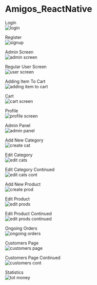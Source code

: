 # Amigos_ReactNative

Login <br/>
![login](https://user-images.githubusercontent.com/68635396/202833117-d833c751-47ad-4271-971b-dd3cfc3ceb4c.JPG)

Register <br/>
![signup](https://user-images.githubusercontent.com/68635396/202833130-ec858ab8-c0bd-4ab9-b0b9-992d1c544f44.JPG)

Admin Screen<br/>
![admin screen](https://user-images.githubusercontent.com/68635396/202833135-f9c39682-99eb-4234-9c4c-97ab7dee18a0.JPG)

Regular User Screen<br/>
![user screen](https://user-images.githubusercontent.com/68635396/202833140-1ce1a49f-8f4d-4ea6-b476-2302a9369d6a.JPG)

Adding Item To Cart<br/>
![adding item to cart](https://user-images.githubusercontent.com/68635396/202833143-766539df-276c-4da3-aa2a-aab7c78a75a4.JPG)

Cart<br/>
![cart screen](https://user-images.githubusercontent.com/68635396/202833146-f200305f-b6d7-4634-91bb-875f91b3b7c8.JPG)

Profile<br/>
![profile screen](https://user-images.githubusercontent.com/68635396/202833153-4368b864-032c-4495-b9a5-dae27a94dc34.JPG)

Admin Panel<br/>
![admin panel](https://user-images.githubusercontent.com/68635396/202833158-e5e91f05-d480-4861-997b-f7fb39f9f7a7.JPG)

Add New Category<br/>
![create cat](https://user-images.githubusercontent.com/68635396/202833165-4abd1d5d-de24-4bd1-beb1-63b51f97adfa.JPG)

Edit Category<br/>
![edit cats](https://user-images.githubusercontent.com/68635396/202833169-9cd51268-53a6-4fe2-9fbf-077edb91db1a.JPG)

Edit Category Continued<br/>
![edit cats cont](https://user-images.githubusercontent.com/68635396/202833174-148a463a-1d4e-4a94-bbbf-517527bc5993.JPG)

Add New Product<br/>
![create prod](https://user-images.githubusercontent.com/68635396/202833182-23b501db-52ba-4508-a17a-772e8039d2d2.JPG)

Edit Product<br/>
![edit prods](https://user-images.githubusercontent.com/68635396/202833198-26087be8-d67a-482c-8f00-1dd9447604a3.JPG)

Edit Product Continued<br/>
![edit prods continued](https://user-images.githubusercontent.com/68635396/202833207-7ef9ab8e-d079-432b-9d84-506a5c0e5baf.JPG)

Ongoing Orders<br/>
![ongoing orders](https://user-images.githubusercontent.com/68635396/202833212-c4a55c15-d85d-4c67-baf8-37a01d4140eb.JPG)

Customers Page<br/>
![customers page](https://user-images.githubusercontent.com/68635396/202833219-77ef135d-bdbc-432d-a8f0-a96bb1d50b94.JPG)

Customers Page Continued<br/>
![customers cont](https://user-images.githubusercontent.com/68635396/202833227-ea59f016-1f0b-4c27-af28-d2a9beecb7c5.JPG)

Statistics<br/>
![tot money](https://user-images.githubusercontent.com/68635396/202833231-9077fde5-f732-4b59-b2a9-8a4551dfab6d.JPG)






